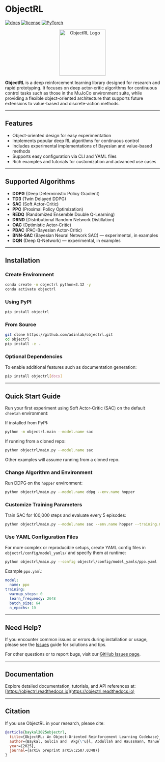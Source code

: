 # ObjectRL

[![docs](https://readthedocs.org/projects/objectrl/badge/?version=latest)](https://objectrl.readthedocs.io/en/latest/)
[![license](https://img.shields.io/badge/License-GPLv3-blue.svg)](https://github.com/adinlab/objectrl/blob/master/LICENSE)
<a href="https://pytorch.org/get-started/locally/"><img alt="PyTorch" src="https://img.shields.io/badge/PyTorch-ee4c2c?logo=pytorch&logoColor=white"></a>

<p align="center">
  <img src="docs/_static/imgs/logo.svg" alt="ObjectRL Logo" height="150">
</p>

**ObjectRL** is a deep reinforcement learning library designed for research and rapid prototyping. It focuses on deep actor-critic algorithms for continuous control tasks such as those in the MuJoCo environment suite, while providing a flexible object-oriented architecture that supports future extensions to value-based and discrete-action methods.

---

## Features

- Object-oriented design for easy experimentation  
- Implements popular deep RL algorithms for continuous control  
- Includes experimental implementations of Bayesian and value-based methods  
- Supports easy configuration via CLI and YAML files  
- Rich examples and tutorials for customization and advanced use cases  

---

## Supported Algorithms

- **DDPG** (Deep Deterministic Policy Gradient)  
- **TD3** (Twin Delayed DDPG)  
- **SAC** (Soft Actor-Critic)  
- **PPO** (Proximal Policy Optimization)  
- **REDQ** (Randomized Ensemble Double Q-Learning)  
- **DRND** (Distributional Random Network Distillation)  
- **OAC** (Optimistic Actor-Critic)  
- **PBAC** (PAC-Bayesian Actor-Critic)  
- **BNN-SAC** (Bayesian Neural Network SAC) — experimental, in examples  
- **DQN** (Deep Q-Network) — experimental, in examples  

---

## Installation

### Create Environment

```bash
conda create -n objectrl python=3.12 -y
conda activate objectrl
```

### Using PyPI

```bash
pip install objectrl
```

### From Source

```bash
git clone https://github.com/adinlab/objectrl.git
cd objectrl
pip install -e .
```

### Optional Dependencies

To enable additional features such as documentation generation:

```bash
pip install objectrl[docs]
```

---

## Quick Start Guide

Run your first experiment using Soft Actor-Critic (SAC) on the default `cheetah` environment:

If installed from PyPI:

```bash
python -m objectrl.main --model.name sac
```

If running from a cloned repo:

```bash
python objectrl/main.py --model.name sac
```

Other examples will assume running from a cloned repo.

### Change Algorithm and Environment

Run DDPG on the `hopper` environment:

```bash
python objectrl/main.py --model.name ddpg --env.name hopper
```

### Customize Training Parameters

Train SAC for 100,000 steps and evaluate every 5 episodes:

```bash
python objectrl/main.py --model.name sac --env.name hopper --training.max_steps 100000 --training.eval_episodes 5
```

### Use YAML Configuration Files

For more complex or reproducible setups, create YAML config files in `objectrl/config/model_yamls/` and specify them at runtime:

```bash
python objectrl/main.py --config objectrl/config/model_yamls/ppo.yaml
```

Example `ppo.yaml`:

```yaml
model:
  name: ppo
training:
  warmup_steps: 0
  learn_frequency: 2048
  batch_size: 64
  n_epochs: 10
```

---

## Need Help?

If you encounter common issues or errors during installation or usage, please see the [Issues](ISSUES.md) guide for solutions and tips.

For other questions or to report bugs, visit our [GitHub Issues page](https://github.com/adinlab/objectrl/issues).

---

## Documentation

Explore detailed documentation, tutorials, and API references at: [https://objectrl.readthedocs.io](https://objectrl.readthedocs.io)

---

## Citation

If you use ObjectRL in your research, please cite:

```bibtex
@article{baykal2025objectrl,
  title={ObjectRL: An Object-Oriented Reinforcement Learning Codebase}, 
  author={Baykal, Gulcin and  Akg{\"u}l, Abdullah and Haussmann, Manuel and Tasdighi, Bahareh and Werge, Nicklas and Wu Yi-Shan and Kandemir, Melih},
  year={2025},
  journal={arXiv preprint arXiv:2507.03487}
}
```




